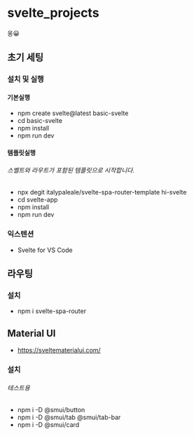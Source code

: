 # svelte_projects

옹😀

## 초기 세팅

### 설치 및 실행

#### 기본실행

- npm create svelte@latest basic-svelte
- cd basic-svelte
- npm install
- npm run dev

#### 템플릿실행

###### 스벨트와 라우트가 포함된 템플릿으로 시작합니다.

- npx degit italypaleale/svelte-spa-router-template hi-svelte
- cd svelte-app
- npm install
- npm run dev

### 익스텐션

- Svelte for VS Code

## 라우팅

### 설치

- npm i svelte-spa-router

## Material UI

- https://sveltematerialui.com/

### 설치

###### 테스트용

- npm i -D @smui/button
- npm i -D @smui/tab @smui/tab-bar
- npm i -D @smui/card
